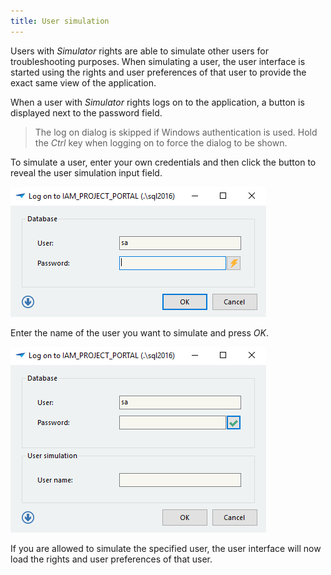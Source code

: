 ```yaml
---
title: User simulation
---
```


Users with *Simulator* rights are able to simulate other users for troubleshooting purposes. When simulating a user, the user interface is started using the rights and user preferences of that user to provide the exact same view of the application.

When a user with *Simulator* rights logs on to the application, a button is displayed next to the password field. 

> The log on dialog is skipped if Windows authentication is used. Hold the *Ctrl* key when logging on to force the dialog to be shown.

To simulate a user, enter your own credentials and then click the button to reveal the user simulation input field.

![](../assets/iam_admin/image7.png)

Enter the name of the user you want to simulate and press *OK*.

![](../assets/iam_admin/image8.png)

If you are allowed to simulate the specified user, the user interface will now load the rights and user preferences of that user.